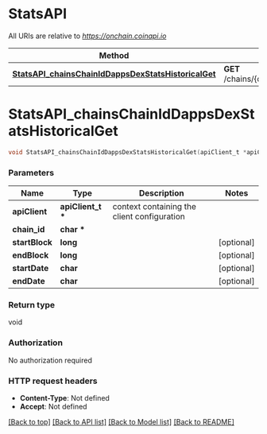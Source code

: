# StatsAPI

All URIs are relative to *https://onchain.coinapi.io*

Method | HTTP request | Description
------------- | ------------- | -------------
[**StatsAPI_chainsChainIdDappsDexStatsHistoricalGet**](StatsAPI.md#StatsAPI_chainsChainIdDappsDexStatsHistoricalGet) | **GET** /chains/{chain_id}/dapps/dex/stats/historical | 


# **StatsAPI_chainsChainIdDappsDexStatsHistoricalGet**
```c
void StatsAPI_chainsChainIdDappsDexStatsHistoricalGet(apiClient_t *apiClient, char * chain_id, long startBlock, long endBlock, char startDate, char endDate);
```

### Parameters
Name | Type | Description  | Notes
------------- | ------------- | ------------- | -------------
**apiClient** | **apiClient_t \*** | context containing the client configuration |
**chain_id** | **char \*** |  | 
**startBlock** | **long** |  | [optional] 
**endBlock** | **long** |  | [optional] 
**startDate** | **char** |  | [optional] 
**endDate** | **char** |  | [optional] 

### Return type

void

### Authorization

No authorization required

### HTTP request headers

 - **Content-Type**: Not defined
 - **Accept**: Not defined

[[Back to top]](#) [[Back to API list]](../README.md#documentation-for-api-endpoints) [[Back to Model list]](../README.md#documentation-for-models) [[Back to README]](../README.md)

